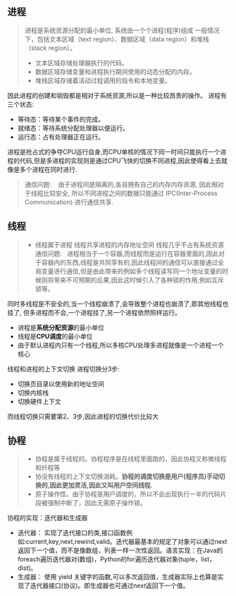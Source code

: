 ## 进程

> 进程是系统资源分配的最小单位, 系统由一个个进程(程序)组成
> 一般情况下，包括文本区域（text region）、数据区域（data region）和堆栈（stack region）。
>
> - 文本区域存储处理器执行的代码。
> - 数据区域存储变量和进程执行期间使用的动态分配的内存。
> - 堆栈区域存储着活动过程调用的指令和本地变量。

因此进程的创建和销毁都是相对于系统资源,所以是一种比较昂贵的操作。
进程有三个状态:

- 等待态：等待某个事件的完成。
- 就绪态：等待系统分配处理器以便运行。
- 运行态：占有处理器正在运行。

进程是抢占式的争夺CPU运行自身,而CPU单核的情况下同一时间只能执行一个进程的代码,但是多进程的实现则是通过CPU飞快的切换不同进程,因此使得看上去就像是多个进程在同时进行.

> 通信问题:    由于进程间是隔离的,各自拥有自己的内存内存资源, 因此相对于线程比较安全, 所以不同进程之间的数据只能通过 IPC(Inter-Process Communication) 进行通信共享.

## 线程

> - 线程属于进程
>   线程共享进程的内存地址空间
>   线程几乎不占有系统资源
>   通信问题:   进程相当于一个容器,而线程而是运行在容器里面的,因此对于容器内的东西,线程是共同享有的,因此线程间的通信可以直接通过全局变量进行通信,但是由此带来的例如多个线程读写同一个地址变量的时候则将带来不可预期的后果,因此这时候引入了各种锁的作用,例如互斥锁等。

同时多线程是不安全的,当一个线程崩溃了,会导致整个进程也崩溃了,即其他线程也挂了,
但多进程而不会,一个进程挂了,另一个进程依然照样运行。

- 进程是**系统分配资源**的最小单位
- 线程是**CPU调度**的最小单位
- 由于默认进程内只有一个线程,所以多核CPU处理多进程就像是一个进程一个核心

线程和进程的上下文切换
进程切换分3步:

- 切换页目录以使用新的地址空间
- 切换内核栈
- 切换硬件上下文

而线程切换只需要第2、3步,因此进程的切换代价比较大

## 协程

> - 协程是属于线程的。协程程序是在线程里面跑的，因此协程又称微线程和纤程等
> - 协没有线程的上下文切换消耗。**协程的调度切换是用户(程序员)手动切换的,因此更加灵活,因此又叫用户空间线程.**
> - 原子操作性。由于协程是用户调度的，所以不会出现执行一半的代码片段被强制中断了，因此无需原子操作锁。

协程的实现：迭代器和生成器

- 迭代器： 实现了迭代接口的类,接口函数例如:current,key,next,rewind,valid。迭代器最基本的规定了对象可以通过next返回下一个值，而不是像数组，列表一样一次性返回。语言实现：在Java的foreach遍历迭代器对(数组)，Python的for遍历迭代器对象(tuple，list，dist)。
- 生成器： 使用 yield 关键字的函数,可以多次返回值，生成器实际上也算是实现了迭代器接口(协议)。即生成器也可通过next返回下一个值。
